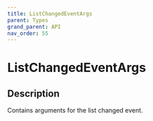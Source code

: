 ```yaml
---
title: ListChangedEventArgs
parent: Types
grand_parent: API
nav_order: 55
---
```


# ListChangedEventArgs

## Description

Contains arguments for the list changed event.
